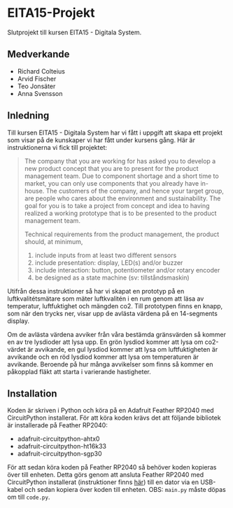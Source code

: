 # EITA15-Projekt

Slutprojekt till kursen EITA15 - Digitala System.

## Medverkande

- Richard Colteius
- Arvid Fischer
- Teo Jonsäter
- Anna Svensson

## Inledning

Till kursen EITA15 - Digitala System har vi fått i uppgift att skapa ett projekt som visar på de kunskaper vi har fått
under kursens gång. Här är instruktionerna vi fick till projektet:

> The company that you are working for has asked you to develop a new product concept that you are to present for the
> product management team. Due to component shortage and a short time to market, you can only use components that you
> already have in-house. The customers of the company, and hence your target group, are people who cares about the
> environment and sustainability. The goal for you is to take a project from concept and idea to having realized a
> working
> prototype that is to be presented to the product management team.
>
> Technical requirements from the product management, the product should, at minimum,
>
> 1. include inputs from at least two different sensors
> 2. include presentation: display, LED(s) and/or buzzer
> 3. include interaction: button, potentiometer and/or rotary encoder
> 4. be designed as a state machine (sv: tillståndsmaskin)

Utifrån dessa instruktioner så har vi skapat en prototyp på en luftkvalitétsmätare som mäter luftkvalitén i en rum
genom att läsa av temperatur, luftfuktighet och mängden co2. Till prototypen finns en knapp, som när den trycks ner,
visar upp de avlästa värdena på en 14-segments display.

Om de avlästa värdena avviker från våra bestämda gränsvärden så kommer en av tre lysdioder att lysa upp. En grön lysdiod
kommer att lysa om co2-värdet är avvikande, en gul lysdiod kommer att lysa om luftfuktigheten är avvikande och en
röd lysdiod kommer att lysa om temperaturen är avvikande. Beroende på hur många avvikelser som finns så kommer en
påkopplad fläkt att starta i varierande hastigheter.

## Installation

Koden är skriven i Python och köra på en Adafruit Feather RP2040 med CircuitPython installerat. För att köra koden
krävs det att följande bibliotek är installerade på Feather RP2040:

- adafruit-circuitpython-ahtx0
- adafruit-circuitpython-ht16k33
- adafruit-circuitpython-sgp30

För att sedan köra koden på Feather RP2040 så behöver koden kopieras över till enheten. Detta görs genom att ansluta
Feather RP2040 med CircuitPython installerat (instruktioner
finns [här](https://learn.adafruit.com/adafruit-feather-rp2040-pico/circuitpython)) till en dator via en USB-kabel och
sedan kopiera över koden till enheten. OBS: `main.py` måste döpas om till `code.py`.